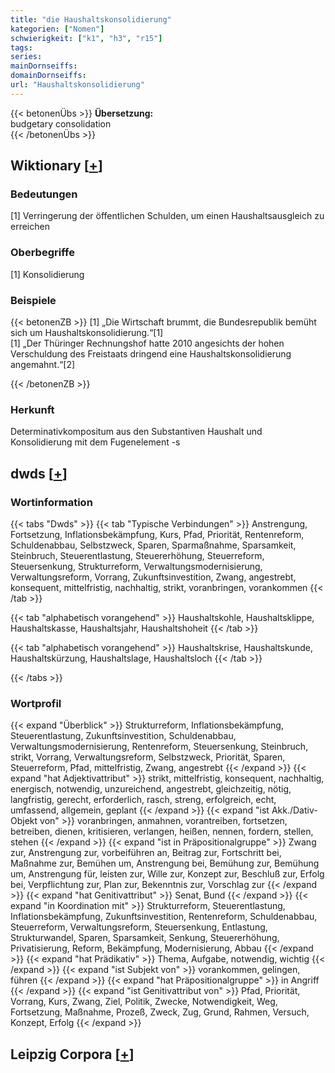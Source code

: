 ```yaml
---
title: "die Haushaltskonsolidierung"
kategorien: ["Nomen"]
schwierigkeit: ["k1", "h3", "r15"]
tags:
series:
mainDornseiffs:
domainDornseiffs:
url: "Haushaltskonsolidierung"
---
```


{{< betonenÜbs >}}
**Übersetzung:**  
budgetary consolidation  
{{< /betonenÜbs >}}

## Wiktionary [[+](https://de.wiktionary.org/wiki/Haushaltskonsolidierung)]

### Bedeutungen
[1] Verringerung der öffentlichen Schulden, um einen Haushaltsausgleich zu erreichen  

### Oberbegriffe
[1] Konsolidierung  

### Beispiele
{{< betonenZB >}}
[1] „Die Wirtschaft brummt, die Bundesrepublik bemüht sich um Haushaltskonsolidierung.“[1]  
[1] „Der Thüringer Rechnungshof hatte 2010 angesichts der hohen Verschuldung des Freistaats dringend eine Haushaltskonsolidierung angemahnt.“[2]  

{{< /betonenZB >}}
### Herkunft
Determinativkompositum aus den Substantiven Haushalt und Konsolidierung mit dem Fugenelement -s  



## dwds [[+](https://www.dwds.de/wb/Haushaltskonsolidierung)]

### Wortinformation
{{< tabs "Dwds" >}}
{{< tab "Typische Verbindungen" >}}
Anstrengung, Fortsetzung, Inflationsbekämpfung, Kurs, Pfad, Priorität, Rentenreform, Schuldenabbau, Selbstzweck, Sparen, Sparmaßnahme, Sparsamkeit, Steinbruch, Steuerentlastung, Steuererhöhung, Steuerreform, Steuersenkung, Strukturreform, Verwaltungsmodernisierung, Verwaltungsreform, Vorrang, Zukunftsinvestition, Zwang, angestrebt, konsequent, mittelfristig, nachhaltig, strikt, voranbringen, vorankommen
{{< /tab >}}

{{< tab "alphabetisch vorangehend" >}}
Haushaltskohle, Haushaltsklippe, Haushaltskasse, Haushaltsjahr, Haushaltshoheit
{{< /tab >}}

{{< tab "alphabetisch vorangehend" >}}
Haushaltskrise, Haushaltskunde, Haushaltskürzung, Haushaltslage, Haushaltsloch
{{< /tab >}}

{{< /tabs >}}

### Wortprofil
{{< expand "Überblick" >}} Strukturreform, Inflationsbekämpfung, Steuerentlastung, Zukunftsinvestition, Schuldenabbau, Verwaltungsmodernisierung, Rentenreform, Steuersenkung, Steinbruch, strikt, Vorrang, Verwaltungsreform, Selbstzweck, Priorität, Sparen, Steuerreform, Pfad, mittelfristig, Zwang, angestrebt {{< /expand >}}
{{< expand "hat Adjektivattribut" >}} strikt, mittelfristig, konsequent, nachhaltig, energisch, notwendig, unzureichend, angestrebt, gleichzeitig, nötig, langfristig, gerecht, erforderlich, rasch, streng, erfolgreich, echt, umfassend, allgemein, geplant {{< /expand >}}
{{< expand "ist Akk./Dativ-Objekt von" >}} voranbringen, anmahnen, vorantreiben, fortsetzen, betreiben, dienen, kritisieren, verlangen, heißen, nennen, fordern, stellen, stehen {{< /expand >}}
{{< expand "ist in Präpositionalgruppe" >}} Zwang zur, Anstrengung zur, vorbeiführen an, Beitrag zur, Fortschritt bei, Maßnahme zur, Bemühen um, Anstrengung bei, Bemühung zur, Bemühung um, Anstrengung für, leisten zur, Wille zur, Konzept zur, Beschluß zur, Erfolg bei, Verpflichtung zur, Plan zur, Bekenntnis zur, Vorschlag zur {{< /expand >}}
{{< expand "hat Genitivattribut" >}} Senat, Bund {{< /expand >}}
{{< expand "in Koordination mit" >}} Strukturreform, Steuerentlastung, Inflationsbekämpfung, Zukunftsinvestition, Rentenreform, Schuldenabbau, Steuerreform, Verwaltungsreform, Steuersenkung, Entlastung, Strukturwandel, Sparen, Sparsamkeit, Senkung, Steuererhöhung, Privatisierung, Reform, Bekämpfung, Modernisierung, Abbau {{< /expand >}}
{{< expand "hat Prädikativ" >}} Thema, Aufgabe, notwendig, wichtig {{< /expand >}}
{{< expand "ist Subjekt von" >}} vorankommen, gelingen, führen {{< /expand >}}
{{< expand "hat Präpositionalgruppe" >}} in Angriff {{< /expand >}}
{{< expand "ist Genitivattribut von" >}} Pfad, Priorität, Vorrang, Kurs, Zwang, Ziel, Politik, Zwecke, Notwendigkeit, Weg, Fortsetzung, Maßnahme, Prozeß, Zweck, Zug, Grund, Rahmen, Versuch, Konzept, Erfolg {{< /expand >}}

## Leipzig Corpora [[+](https://corpora.uni-leipzig.de/en/res?word=Haushaltskonsolidierung&corpusId=deu_newscrawl-public_2018)]

